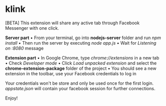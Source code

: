 # klink
[BETA] This extension will share any active tab through Facebook Messenger with one click.

**Server part**
• From your terminal, go into **nodejs-server** folder and run *npm install*
• Then run the server by executing *node app.js*
• Wait for *Listening on :8080* message

**Extension part**
• In Google Chrome, type *chrome://extensions* in a new tab
• Check *Developer mode*
• Click *Load unpacked extension* and select the **chrome-extension-package** folder of the project
• You should see a new extension in the toolbar, use your Facebook credentials to log in

Your credentials won't be store and only be used once for the first login.
*appstate.json* will contain your facebook session for further connections.

Enjoy!

